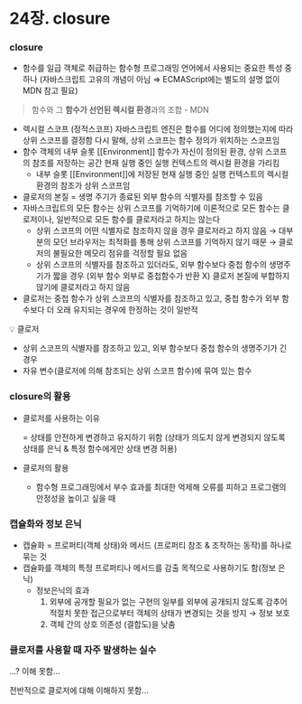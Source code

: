 # 24장. closure

### closure

- 함수를 일급 객체로 취급하는 함수형 프로그래밍 언어에서 사용되는 중요한 특성 중 하나
(자바스크립트 고유의 개념이 아님 ⇒ ECMAScript에는 별도의 설명 없이 MDN 참고 필요)

> 함수와 그 **함수가 선언된 렉시컬 환경**과의 조합 - MDN
> 
- 렉시컬 스코프 (정적스코프)
자바스크립트 엔진은 함수를 어디에 정의했는지에 따라 상위 스코프를 결정함
다시 말해, 상위 스코프는 함수 정의가 위치하는 스코프임
- 함수 객체의 내부 슬롯 [[Environment]]
함수가 자신이 정의된 환경, 상위 스코프의 참조를 저장하는 공간
현재 실행 중인 실행 컨텍스트의 렉시컬 환경을 가리킴
    - 내부 슬롯 [[Environment]]에 저장된 현재 실행 중인 실행 컨텍스트의 렉시컬 환경의 참조가 상위 스코프임
- 클로저의 본질
= 생명 주기가 종료된 외부 함수의 식별자를 참조할 수 있음
- 자바스크립트의 모든 함수는 상위 스코프를 기억하기에 이론적으로 모든 함수는 클로저이나, 일반적으로 모든 함수를 클로저라고 하지는 않는다
    - 상위 스코프의 어떤 식별자로 참조하지 않을 경우 클로저라고 하지 않음
    → 대부분의 모던 브라우저는 최적화를 통해 상위 스코프를 기억하지 않기 때문
    → 클로저의 불필요한 메모리 점유를 걱정할 필요 없음
    - 상위 스코프의 식별자를 참조하고 있더라도, 외부 함수보다 중첩 함수의 생명주기가 짧을 경우 (외부 함수 외부로 중첩함수가 반환 X) 클로저 본질에 부합하지 않기에 클로저라고 하지 않음
- 클로저는 중첩 함수가 상위 스코프의 식별자를 참조하고 있고, 중첩 함수가 외부 함수보다 더 오래 유지되는 경우에 한정하는 것이 일반적

<aside>
💡 클로저

- 상위 스코프의 식별자를 참조하고 있고, 외부 함수보다 중첩 함수의 생명주기가 긴 경우
- 자유 변수(클로저에 의해 참조되는 상위 스코프 함수)에 묶여 있는 함수
</aside>

### closure의 활용

- 클로저를 사용하는 이유
    
    = 상태를 안전하게 변경하고 유지하기 위함
    (상태가 의도치 않게 변경되지 않도록 상태를 은닉 & 특정 함수에게만 상태 변경 허용)
    
- 클로저의 활용
    - 함수형 프로그래밍에서 부수 효과를 최대한 억제해 오류를 피하고 프로그램의 안정성을 높이고 싶을 때

### 캡슐화와 정보 은닉

- 캡슐화 = 프로퍼티(객체 상태)와 메서드 (프로퍼티 참조 & 조작하는 동작)를 하나로 묶는 것
- 캡슐화를 객체의 특정 프로퍼티나 메서드를 감출 목적으로 사용하기도 함(정보 은닉)
    - 정보은닉의 효과
        1. 외부에 공개할 필요가 없는 구현의 일부를 외부에 공개되지 않도록 감추어 적절치 못한 접근으로부터 객체의 상태가 변경되는 것을 방지 → 정보 보호
        2. 객체 간의 상호 의존성 (결합도)을 낮춤

### 클로저를 사용할 때 자주 발생하는 실수

…? 이해 못함…

전반적으로 클로저에 대해 이해하지 못함…